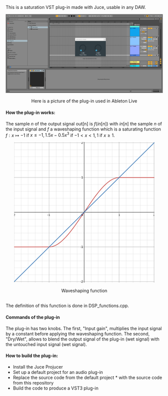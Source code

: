 This is a saturation VST plug-in made with Juce, usable in any DAW.  

 ![IMAGE!](pictures/picture1.png)
<p align="center">
Here is a picture of the plug-in used in Ableton Live
</p>



#### How the plug-in works:  
The sample $n$ of the output signal out[n] is $f(in[n])$ with $in[n]$ the sample $n$ of the input signal and $f$ a waveshaping function which is a saturating function $f:  x\mapsto 
 -1$ if $x\leqslant -1, 1.5x-0.5x^{3}$ if $-1 \lt x \lt 1 ,1$ if $x \geqslant 1$.  
 
<p align="center">
  <img width="450" height="450" src="pictures/picture2.png">
</p>
<p align="center">
Waveshaping function
</p>

\
The definition of this function is done in DSP_functions.cpp.  

#### Commands of the plug-in
The plug-in has two knobs. The first, "Input gain", multiplies the input signal by a constant before applying the waveshaping function. The second, "Dry/Wet", allows to blend the output signal of the plug-in (wet signal) with the untouched input signal (wet signal).  

#### How to build the plug-in:  
* Install the Juce Projucer  
* Set up a default project for an audio plug-in  
* Replace the source code from the default project * with the source code from this repository  
* Build the code to produce a VST3 plug-in  



